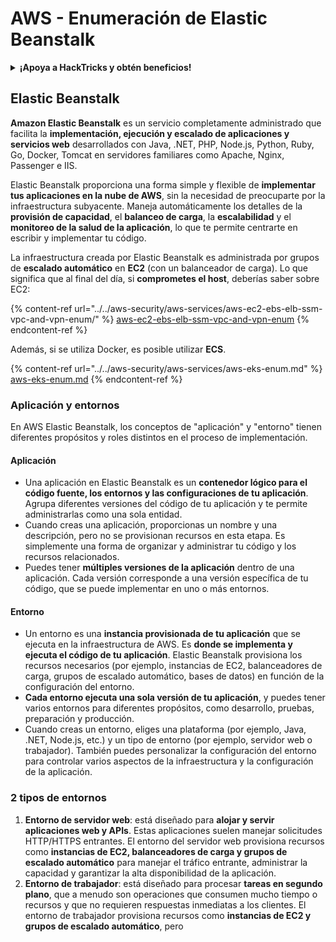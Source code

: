 # AWS - Enumeración de Elastic Beanstalk

<details>

<summary><strong>¡Apoya a HackTricks y obtén beneficios!</strong></summary>

* Si deseas ver a tu **empresa anunciada en HackTricks** o si deseas acceder a la **última versión de PEASS o descargar HackTricks en PDF**, consulta los [**PLANES DE SUSCRIPCIÓN**](https://github.com/sponsors/carlospolop).
* Obtén el [**oficial PEASS & HackTricks swag**](https://peass.creator-spring.com)
* Descubre [**The PEASS Family**](https://opensea.io/collection/the-peass-family), nuestra colección de exclusivos [**NFTs**](https://opensea.io/collection/the-peass-family)
* **Únete al** 💬 [**grupo de Discord**](https://discord.gg/hRep4RUj7f) o al [**grupo de telegram**](https://t.me/peass) o **sígueme** en **Twitter** 🐦 [**@carlospolopm**](https://twitter.com/carlospolopm).
* **Comparte tus trucos de hacking enviando PR a los repositorios de GitHub de** [**HackTricks**](https://github.com/carlospolop/hacktricks) y [**HackTricks Cloud**](https://github.com/carlospolop/hacktricks-cloud).

</details>

## Elastic Beanstalk

**Amazon Elastic Beanstalk** es un servicio completamente administrado que facilita la **implementación, ejecución y escalado de aplicaciones y servicios web** desarrollados con Java, .NET, PHP, Node.js, Python, Ruby, Go, Docker, Tomcat en servidores familiares como Apache, Nginx, Passenger e IIS.

Elastic Beanstalk proporciona una forma simple y flexible de **implementar tus aplicaciones en la nube de AWS**, sin la necesidad de preocuparte por la infraestructura subyacente. Maneja automáticamente los detalles de la **provisión de capacidad**, el **balanceo de carga**, la **escalabilidad** y el **monitoreo de la salud de la aplicación**, lo que te permite centrarte en escribir y implementar tu código.

La infraestructura creada por Elastic Beanstalk es administrada por grupos de **escalado automático** en **EC2** (con un balanceador de carga). Lo que significa que al final del día, si **comprometes el host**, deberías saber sobre EC2:

{% content-ref url="../../aws-security/aws-services/aws-ec2-ebs-elb-ssm-vpc-and-vpn-enum/" %}
[aws-ec2-ebs-elb-ssm-vpc-and-vpn-enum](../../aws-security/aws-services/aws-ec2-ebs-elb-ssm-vpc-and-vpn-enum/)
{% endcontent-ref %}

Además, si se utiliza Docker, es posible utilizar **ECS**.

{% content-ref url="../../aws-security/aws-services/aws-eks-enum.md" %}
[aws-eks-enum.md](../../aws-security/aws-services/aws-eks-enum.md)
{% endcontent-ref %}

### Aplicación y entornos

En AWS Elastic Beanstalk, los conceptos de "aplicación" y "entorno" tienen diferentes propósitos y roles distintos en el proceso de implementación.

#### Aplicación

* Una aplicación en Elastic Beanstalk es un **contenedor lógico para el código fuente, los entornos y las configuraciones de tu aplicación**. Agrupa diferentes versiones del código de tu aplicación y te permite administrarlas como una sola entidad.
* Cuando creas una aplicación, proporcionas un nombre y una descripción, pero no se provisionan recursos en esta etapa. Es simplemente una forma de organizar y administrar tu código y los recursos relacionados.
* Puedes tener **múltiples versiones de la aplicación** dentro de una aplicación. Cada versión corresponde a una versión específica de tu código, que se puede implementar en uno o más entornos.

#### Entorno

* Un entorno es una **instancia provisionada de tu aplicación** que se ejecuta en la infraestructura de AWS. Es **donde se implementa y ejecuta el código de tu aplicación**. Elastic Beanstalk provisiona los recursos necesarios (por ejemplo, instancias de EC2, balanceadores de carga, grupos de escalado automático, bases de datos) en función de la configuración del entorno.
* **Cada entorno ejecuta una sola versión de tu aplicación**, y puedes tener varios entornos para diferentes propósitos, como desarrollo, pruebas, preparación y producción.
* Cuando creas un entorno, eliges una plataforma (por ejemplo, Java, .NET, Node.js, etc.) y un tipo de entorno (por ejemplo, servidor web o trabajador). También puedes personalizar la configuración del entorno para controlar varios aspectos de la infraestructura y la configuración de la aplicación.

### 2 tipos de entornos

1. **Entorno de servidor web**: está diseñado para **alojar y servir aplicaciones web y APIs**. Estas aplicaciones suelen manejar solicitudes HTTP/HTTPS entrantes. El entorno del servidor web provisiona recursos como **instancias de EC2, balanceadores de carga y grupos de escalado automático** para manejar el tráfico entrante, administrar la capacidad y garantizar la alta disponibilidad de la aplicación.
2. **Entorno de trabajador**: está diseñado para procesar **tareas en segundo plano**, que a menudo son operaciones que consumen mucho tiempo o recursos y que no requieren respuestas inmediatas a los clientes. El entorno de trabajador provisiona recursos como **instancias de EC2 y grupos de escalado automático**, pero